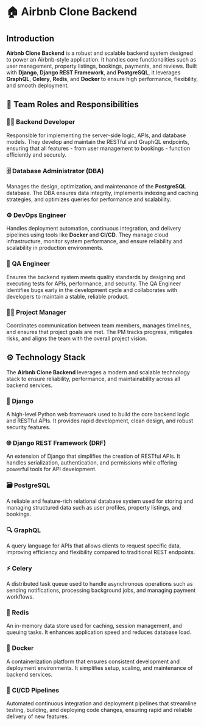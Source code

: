 # 🏠 Airbnb Clone Backend

## Introduction

**Airbnb Clone Backend** is a robust and scalable backend system designed to power an Airbnb-style application. It handles core functionalities such as user management, property listings, bookings, payments, and reviews. Built with **Django**, **Django REST Framework**, and **PostgreSQL**, it leverages **GraphQL**, **Celery**, **Redis**, and **Docker** to ensure high performance, flexibility, and smooth deployment.

## 👥 Team Roles and Responsibilities

### 🧑‍💻 Backend Developer
Responsible for implementing the server-side logic, APIs, and database models. They develop and maintain the RESTful and GraphQL endpoints, ensuring that all features - from user management to bookings - function efficiently and securely.

### 🗄️ Database Administrator (DBA)
Manages the design, optimization, and maintenance of the **PostgreSQL** database. The DBA ensures data integrity, implements indexing and caching strategies, and optimizes queries for performance and scalability.

### ⚙️ DevOps Engineer
Handles deployment automation, continuous integration, and delivery pipelines using tools like **Docker** and **CI/CD**. They manage cloud infrastructure, monitor system performance, and ensure reliability and scalability in production environments.

### 🧪 QA Engineer
Ensures the backend system meets quality standards by designing and executing tests for APIs, performance, and security. The QA Engineer identifies bugs early in the development cycle and collaborates with developers to maintain a stable, reliable product.

### 👨‍🏫 Project Manager
Coordinates communication between team members, manages timelines, and ensures that project goals are met. The PM tracks progress, mitigates risks, and aligns the team with the overall project vision.

## ⚙️ Technology Stack

The **Airbnb Clone Backend** leverages a modern and scalable technology stack to ensure reliability, performance, and maintainability across all backend services.

### 🐍 Django
A high-level Python web framework used to build the core backend logic and RESTful APIs. It provides rapid development, clean design, and robust security features.

### 🌐 Django REST Framework (DRF)
An extension of Django that simplifies the creation of RESTful APIs. It handles serialization, authentication, and permissions while offering powerful tools for API development.

### 🗃️ PostgreSQL
A reliable and feature-rich relational database system used for storing and managing structured data such as user profiles, property listings, and bookings.

### 🔍 GraphQL
A query language for APIs that allows clients to request specific data, improving efficiency and flexibility compared to traditional REST endpoints.

### ⚡ Celery
A distributed task queue used to handle asynchronous operations such as sending notifications, processing background jobs, and managing payment workflows.

### 🧠 Redis
An in-memory data store used for caching, session management, and queuing tasks. It enhances application speed and reduces database load.

### 🐳 Docker
A containerization platform that ensures consistent development and deployment environments. It simplifies setup, scaling, and maintenance of backend services.

### 🚀 CI/CD Pipelines
Automated continuous integration and deployment pipelines that streamline testing, building, and deploying code changes, ensuring rapid and reliable delivery of new features.
